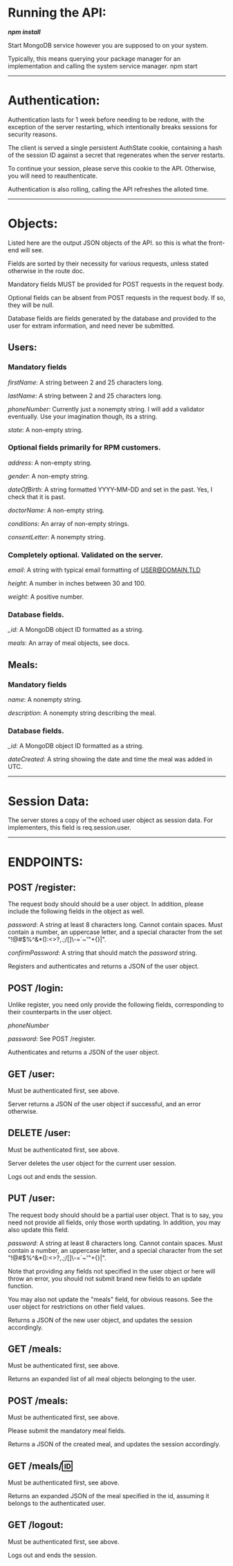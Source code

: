 # Running the API:

***npm install***

Start MongoDB service however you are supposed to on your system.

Typically, this means querying your package manager for an implementation and calling the system service manager.
npm start

--------------------------------------------------------------------------------------

# Authentication:

Authentication lasts for 1 week before needing to be redone, with the exception of the server restarting, which intentionally breaks sessions for security reasons. 

The client is served a single persistent AuthState cookie, containing a hash of the session ID against a secret that regenerates when the server restarts.

To continue your session, please serve this cookie to the API. Otherwise, you will need to reauthenticate.

Authentication is also rolling, calling the API refreshes the alloted time.

--------------------------------------------------------------------------------------

# Objects:

Listed here are the output JSON objects of the API. so this is what the front-end will see. 

Fields are sorted by their necessity for various requests, unless stated otherwise in the route doc. 

Mandatory fields MUST be provided for POST requests in the request body. 

Optional fields can be absent from POST requests in the request body. If so, they will be null. 

Database fields are fields generated by the database and provided to the user for extram information, and need never be submitted.

## Users:

### Mandatory fields
  
  *firstName*: A string between 2 and 25 characters long.
  
  *lastName*: A string between 2 and 25 characters long.
  
  *phoneNumber*: Currently just a nonempty string. I will add a validator eventually. Use your imagination though, its a string. 
  
  *state*: A non-empty string.

### Optional fields primarily for RPM customers.
  
  *address*: A non-empty string.
  
  *gender*: A non-empty string.
  
  *dateOfBirth*: A string formatted YYYY-MM-DD and set in the past. Yes, I check that it is past.
  
  *doctorName*: A non-empty string.
  
  *conditions*: An array of non-empty strings.
  
  *consentLetter*: A nonempty string.
  
### Completely optional. Validated on the server.

  *email*: A string with typical email formatting of USER@DOMAIN.TLD 
  
  *height*: A number in inches between 30 and 100.
  
  *weight*: A positive number.
  
### Database fields.

  *_id*: A MongoDB object ID formatted as a string.
  
  *meals*: An array of meal objects, see docs.
  
## Meals:

### Mandatory fields
  
  *name*: A nonempty string.
  
  *description*: A nonempty string describing the meal. 
  
### Database fields. 

  *_id*: A MongoDB object ID formatted as a string.
  
  *dateCreated*: A string showing the date and time the meal was added in UTC.

--------------------------------------------------------------------------------------

# Session Data:

The server stores a copy of the echoed user object as session data. For implementers, this field is req.session.user.

--------------------------------------------------------------------------------------

# ENDPOINTS:

## POST /register:

The request body should should be a user object. In addition, please include the following fields in the object as well.

*password*: A string at least 8 characters long. Cannot contain spaces. Must contain a number, an uppercase letter, and a special character from the set "!@#$%^&*():<>?,.;/[]\\-=`~'\"+{}|".

*confirmPassword*: A string that should match the *password* string.

Registers and authenticates and returns a JSON of the user object.

## POST /login:

Unlike register, you need only provide the following fields, corresponding to their counterparts in the user object.

  *phoneNumber*
  
  *password*: See POST /register.

Authenticates and returns a JSON of the user object.

## GET /user:

Must be authenticated first, see above.

Server returns a JSON of the user object if successful, and an error otherwise.

## DELETE /user:

Must be authenticated first, see above.

Server deletes the user object for the current user session.

Logs out and ends the session.

## PUT /user:

The request body should should be a partial user object. That is to say, you need not provide all fields, only those worth updating. In addition, you may also update this field.

*password*: A string at least 8 characters long. Cannot contain spaces. Must contain a number, an uppercase letter, and a special character from the set "!@#$%^&*():<>?,.;/[]\\-=`~'\"+{}|".

Note that providing any fields not specified in the user object or here will throw an error, you should not submit brand new fields to an update function.

You may also not update the "meals" field, for obvious reasons. See the user object for restrictions on other field values.

Returns a JSON of the new user object, and updates the session accordingly.

## GET /meals:

Must be authenticated first, see above.

Returns an expanded list of all meal objects belonging to the user.

## POST /meals:

Must be authenticated first, see above.

Please submit the mandatory meal fields.

Returns a JSON of the created meal, and updates the session accordingly.

## GET /meals/:id:

Must be authenticated first, see above.

Returns an expanded JSON of the meal specified in the id, assuming it belongs to the authenticated user.

## GET /logout:

Must be authenticated first, see above.

Logs out and ends the session.
